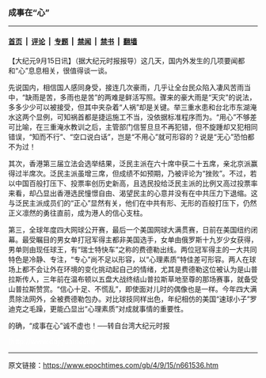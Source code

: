 ### 成事在“心”

---

#### [首页](../../../..?n661536) &nbsp;|&nbsp; [评论](../../../../../epoch-comment?n661536) &nbsp;|&nbsp; [专题](../../../../../epoch-special?n661536) &nbsp;|&nbsp; [禁闻](../../../../../epoch-news?n661536) &nbsp;|&nbsp; [禁书](../../../../../books?n661536) &nbsp;|&nbsp; [翻墙](https://github.com/gfw-breaker/nogfw/blob/master/README.md?n661536)


<div class="post_content" id="artbody" itemprop="articleBody">
 <!-- article content begin -->
 <p>
  【大纪元9月15日讯】（据大纪元时报报导）这几天，国内外发生的几项要闻都和“心”息息相关，很值得谈一谈。
 </p>
 <p>
  先说国内，相信国人感同身受，接连几次豪雨，几乎让全台民众陷入凄风苦雨当中，“缺雨是苦，多雨也是苦”的两难是鲜活写照。骤来的豪大雨是“天灾”的说法，多多少少可以被接受，但其中夹杂着“人祸”却是关键。举三重水患和台北市东湖淹水这两个显例，可知祸首都是捷运施工不当，没依据标准程序而为。“用心”不够差可比喻，在三重淹水教训之后，主管部门信誓旦旦不再犯错，但不旋踵却又犯相同错误，“知而不行”、“空口说白话”，岂是“不用心”就可形容的？说是“无心”恐怕都不为过！
 </p>
 <p>
  其次，香港第三届立法会选举结果，泛民主派在六十席中获二十五席，亲北京派赢得过半席次。泛民主派虽增三席，但成绩不如预期，乃被评论为“挫败”。不过，若以中国百般打压下、投票率创历史新高，且选民投给泛民主派的比例又高过投票率来看，却凸显出香港选民憧憬自由、渴望民主的心意并没有在中共压力下退缩。这与泛民主派成员们的“正心”显然有关，他们在中共有形、无形的百般打压下，仍然正义凛然的勇往直前，成为港人的信心支柱。
 </p>
 <p>
  第三，全球年度四大网球公开赛，最后一个美国网球大满贯赛，日前在美国纽约闭幕。最受瞩目的男女单打冠军得主都非美国选手，女单由俄罗斯十九岁少女获得，男单则由现任球王，有“瑞士特快车”之称的费德勒出线。两位冠军得主的一大共同特色是冷静、专注，“专心”尚不足以形容，以“心理素质”特佳差可形容。两人在球场上都不会让外在环境的变化挑动起自己的情绪，尤其是费德勒这位被认为是山普拉斯传人，三年前在温布顿以五盘大战终结山普拉斯草地至尊的那场赛事，就备受山普拉斯赞赏。“信心十足、不慌乱”，即使面对儿时的偶像也是一样。今年四大满贯除法网外，全被费德勒包办。对比球技同样出色，年纪相仿的美国“速球小子”罗迪克之毛躁，更能凸显出“心理素质”对成就事情的重要性。
 </p>
 <p>
  的确，“成事在心”诚不虚也！──转自台湾大纪元时报
 </p>
 <p>
  <font color="#ffffff">
   (http://www.dajiyuan.com)
  </font>
 </p>
 <!-- article content end -->
 <div id="below_article_ad">
 </div>
</div>


---

原文链接：https://www.epochtimes.com/gb/4/9/15/n661536.htm